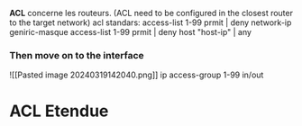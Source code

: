 **ACL** concerne les routeurs.
(ACL need to be configured in the closest router to the target network)
acl standars:
access-list 1-99 prmit | deny network-ip geniric-masque
access-list 1-99 prmit | deny host "host-ip" | any
### Then move on to the interface
![[Pasted image 20240319142040.png]]
ip access-group 1-99 in/out

# ACL Etendue
